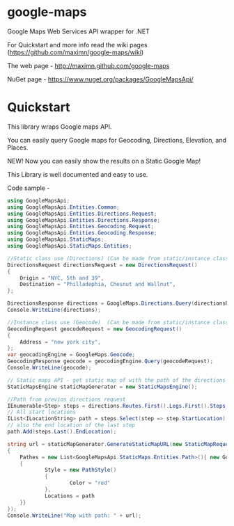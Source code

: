 
google-maps
===========

Google Maps Web Services API wrapper for .NET

For Quickstart and more info read the wiki pages (https://github.com/maximn/google-maps/wiki)

The web page - http://maximn.github.com/google-maps

NuGet page - https://www.nuget.org/packages/GoogleMapsApi/

# Quickstart

This library wraps Google maps API.

You can easily query Google maps for Geocoding, Directions, Elevation, and Places.

NEW! Now you can easily show the results on a Static Google Map!

This Library is well documented and easy to use.

Code sample -
``` C#
using GoogleMapsApi;
using GoogleMapsApi.Entities.Common;
using GoogleMapsApi.Entities.Directions.Request;
using GoogleMapsApi.Entities.Directions.Response;
using GoogleMapsApi.Entities.Geocoding.Request;
using GoogleMapsApi.Entities.Geocoding.Response;
using GoogleMapsApi.StaticMaps;
using GoogleMapsApi.StaticMaps.Entities;

//Static class use (Directions) (Can be made from static/instance class)
DirectionsRequest directionsRequest = new DirectionsRequest()
{
    Origin = "NYC, 5th and 39",
    Destination = "Philladephia, Chesnut and Wallnut",
};

DirectionsResponse directions = GoogleMaps.Directions.Query(directionsRequest);
Console.WriteLine(directions);

//Instance class use (Geocode)  (Can be made from static/instance class)
GeocodingRequest geocodeRequest = new GeocodingRequest()
{
    Address = "new york city",
};
var geocodingEngine = GoogleMaps.Geocode;
GeocodingResponse geocode = geocodingEngine.Query(geocodeRequest);
Console.WriteLine(geocode);

// Static maps API - get static map of with the path of the directions request
StaticMapsEngine staticMapGenerator = new StaticMapsEngine();

//Path from previos directions request
IEnumerable<Step> steps = directions.Routes.First().Legs.First().Steps;
// All start locations
IList<ILocationString> path = steps.Select(step => step.StartLocation).ToList<ILocationString>();
// also the end location of the last step
path.Add(steps.Last().EndLocation);

string url = staticMapGenerator.GenerateStaticMapURL(new StaticMapRequest(new Location(40.38742, -74.55366), 9, new ImageSize(800, 400))
{
    Pathes = new List<GoogleMapsApi.StaticMaps.Entities.Path>(){ new GoogleMapsApi.StaticMaps.Entities.Path()
    {
            Style = new PathStyle()
            {
                    Color = "red"
            },
            Locations = path
    }}
});
Console.WriteLine("Map with path: " + url);
```

